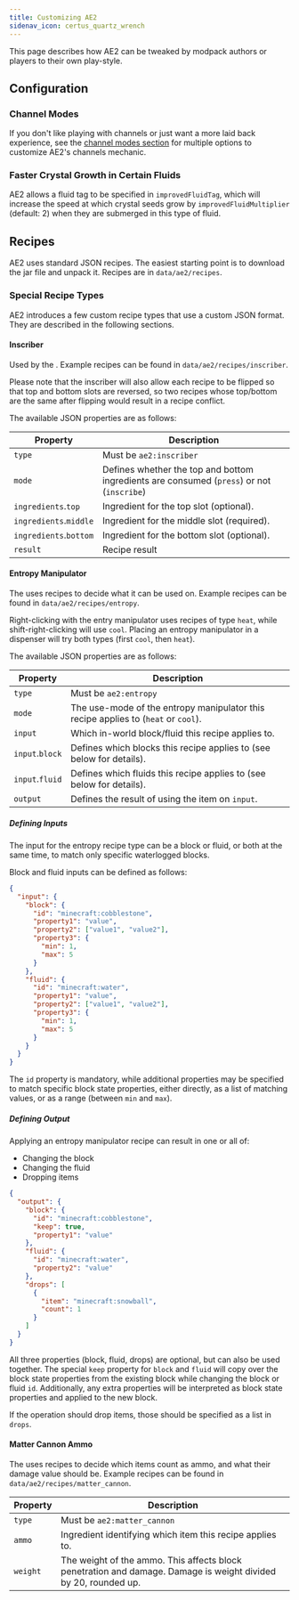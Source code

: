 ```yaml
---
title: Customizing AE2
sidenav_icon: certus_quartz_wrench
---
```


This page describes how AE2 can be tweaked by modpack authors or players to their own play-style.

## Configuration

### Channel Modes

If you don't like playing with channels or just want a more laid back experience, see the 
[channel modes section](./features/me-network/channels.md#channel-modes) for multiple options
to customize AE2's channels mechanic.

### Faster Crystal Growth in Certain Fluids

AE2 allows a fluid tag to be specified in `improvedFluidTag`, which will increase the speed at which crystal seeds
grow by `improvedFluidMultiplier` (default: 2) when they are submerged in this type of fluid.

## Recipes

AE2 uses standard JSON recipes. The easiest starting point is to download the jar file and unpack it. Recipes are
in `data/ae2/recipes`.

### Special Recipe Types

AE2 introduces a few custom recipe types that use a custom JSON format. They are described in the following sections.

#### Inscriber

Used by the <ItemLink id="inscriber" />. Example recipes can be found in `data/ae2/recipes/inscriber`.

Please note that the inscriber will also allow each recipe to be flipped so that top and bottom slots are reversed, so
two recipes whose top/bottom are the same after flipping would result in a recipe conflict.

The available JSON properties are as follows:

| Property               | Description                                                                               |
|------------------------|-------------------------------------------------------------------------------------------|
| `type`                 | Must be `ae2:inscriber`                                                                   |
| `mode`                 | Defines whether the top and bottom ingredients are consumed (`press`) or not (`inscribe`) |
| `ingredients`.`top`    | Ingredient for the top slot (optional).                                                   |
| `ingredients`.`middle` | Ingredient for the middle slot (required).                                                |
| `ingredients`.`bottom` | Ingredient for the bottom slot (optional).                                                |
| `result`               | Recipe result                                                                             |

#### Entropy Manipulator

The <ItemLink id="entropy_manipulator" /> uses recipes to decide what it can be used on.
Example recipes can be found in `data/ae2/recipes/entropy`.

Right-clicking with the entry manipulator uses recipes of type `heat`, while shift-right-clicking will use `cool`.
Placing an entropy manipulator in a dispenser will try both types (first `cool`, then `heat`).

The available JSON properties are as follows:

| Property        | Description                                                                        |
|-----------------|------------------------------------------------------------------------------------|
| `type`          | Must be `ae2:entropy`                                                              |
| `mode`          | The use-mode of the entropy manipulator this recipe applies to (`heat` or `cool`). |
| `input`         | Which in-world block/fluid this recipe applies to.                                 |
| `input`.`block` | Defines which blocks this recipe applies to (see below for details).               |
| `input`.`fluid` | Defines which fluids this recipe applies to (see below for details).               |
| `output`        | Defines the result of using the item on `input`.                                   |

##### Defining Inputs

The input for the entropy recipe type can be a block or fluid, or both at the same time, to match only 
specific waterlogged blocks.

Block and fluid inputs can be defined as follows:

```json
{
  "input": {
    "block": {
      "id": "minecraft:cobblestone",
      "property1": "value",
      "property2": ["value1", "value2"],
      "property3": {
        "min": 1,
        "max": 5
      }
    },
    "fluid": {
      "id": "minecraft:water",
      "property1": "value",
      "property2": ["value1", "value2"],
      "property3": {
        "min": 1,
        "max": 5
      }
    }
  }
}
```

The `id` property is mandatory, while additional properties may be specified to match specific block state properties,
either directly, as a list of matching values, or as a range (between `min` and `max`).

##### Defining Output

Applying an entropy manipulator recipe can result in one or all of:

* Changing the block
* Changing the fluid
* Dropping items

```json
{
  "output": {
    "block": {
      "id": "minecraft:cobblestone",
      "keep": true,
      "property1": "value"
    },
    "fluid": {
      "id": "minecraft:water",
      "property2": "value"
    },
    "drops": [
      {
        "item": "minecraft:snowball",
        "count": 1
      }
    ]
  }
}
```

All three properties (block, fluid, drops) are optional, but can also be used together.
The special `keep` property for `block` and `fluid` will copy over the block state properties from the existing
block while changing the block or fluid `id`. Additionally, any extra properties will be interpreted as block state
properties and applied to the new block.

If the operation should drop items, those should be specified as a list in `drops`.

#### Matter Cannon Ammo

The <ItemLink id="matter_cannon" /> uses recipes to decide which items count as ammo, and what their damage value should
be. Example recipes can be found in `data/ae2/recipes/matter_cannon`.
 
| Property | Description                                                                                                    |
|----------|----------------------------------------------------------------------------------------------------------------|
| `type`   | Must be `ae2:matter_cannon`                                                                                    |
| `ammo`   | Ingredient identifying which item this recipe applies to.                                                      |
| `weight` | The weight of the ammo. This affects block penetration and damage. Damage is weight divided by 20, rounded up. |
